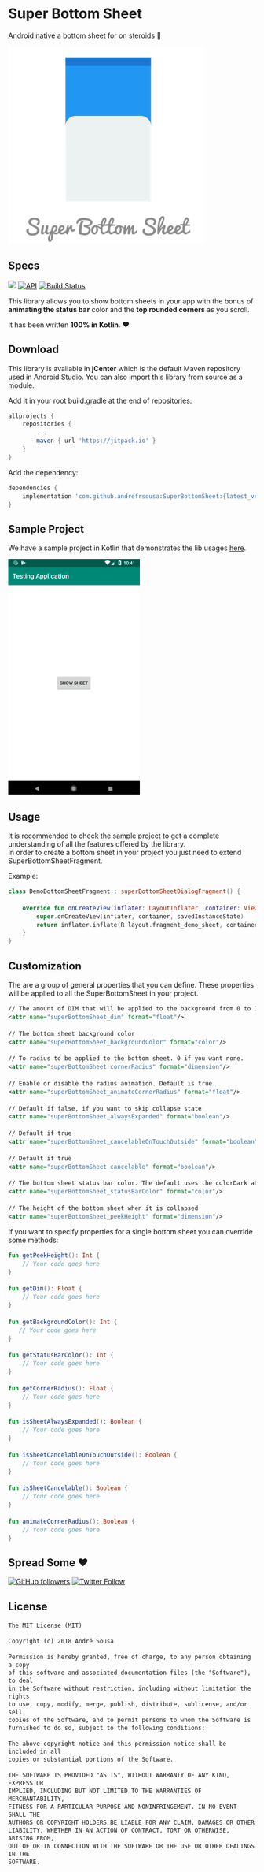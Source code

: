 # Super Bottom Sheet  
Android native a bottom sheet for on steroids 💪  

![](/raw/banner.png)
  
## Specs  
[![](https://jitpack.io/v/andrefrsousa/SuperBottomSheet.svg)](https://jitpack.io/#andrefrsousa/SuperBottomSheet) [![API](https://img.shields.io/badge/API-14%2B-orange.svg?style=flat)](https://android-arsenal.com/api?level=14) [![Build Status](https://travis-ci.org/andrefrsousa/SuperBottomSheet.svg?branch=master)](https://travis-ci.org/andrefrsousa/SuperBottomSheet)
  
  
This library allows you to show bottom sheets in your app with the bonus of **animating the status bar** color and the **top rounded corners** as you scroll.   

It has been written **100% in Kotlin**. ❤️  
  
## Download  
  
This library is available in **jCenter** which is the default Maven repository used in Android Studio. You can also import this library from source as a module.  

Add it in your root build.gradle at the end of repositories:
   
```groovy  
allprojects {
    repositories {
        ...
        maven { url 'https://jitpack.io' }
    }
}
```
	
Add the dependency:

```groovy 
dependencies {
    implementation 'com.github.andrefrsousa:SuperBottomSheet:{latest_version}'
}
```  
  
## Sample Project  

We have a sample project in Kotlin that demonstrates the lib usages [here](https://github.com/andrefrsousa/SuperBottomSheet/blob/master/demo/src/main/java/com/andrefrsousa/superbottomsheet/demo/MainActivity.kt).

![](/raw/example.gif)
  
## Usage  

It is recommended to check the sample project to get a complete understanding of all the features offered by the library.  
In order to create a bottom sheet in your project you just need to extend SuperBottomSheetFragment.

Example:

```kotlin
class DemoBottomSheetFragment : superBottomSheetDialogFragment() {

    override fun onCreateView(inflater: LayoutInflater, container: ViewGroup?, savedInstanceState: Bundle?): View? {
        super.onCreateView(inflater, container, savedInstanceState)
        return inflater.inflate(R.layout.fragment_demo_sheet, container, false)
    }
}
```
  
## Customization
  
The are a group of general properties that you can define. These properties will be applied to all the SuperBottomSheet in your project.  

```xml
// The amount of DIM that will be applied to the background from 0 to 1.
<attr name="superBottomSheet_dim" format="float"/>  

// The bottom sheet background color
<attr name="superBottomSheet_backgroundColor" format="color"/>

// To radius to be applied to the bottom sheet. 0 if you want none.
<attr name="superBottomSheet_cornerRadius" format="dimension"/>  

// Enable or disable the radius animation. Default is true.
<attr name="superBottomSheet_animateCornerRadius" format="float"/>

// Default if false, if you want to skip collapse state
<attr name="superBottomSheet_alwaysExpanded" format="boolean"/>

// Default if true
<attr name="superBottomSheet_cancelableOnTouchOutside" format="boolean"/>

// Default if true
<attr name="superBottomSheet_cancelable" format="boolean"/>

// The bottom sheet status bar color. The default uses the colorDark attribute value.  
<attr name="superBottomSheet_statusBarColor" format="color"/>  

// The height of the bottom sheet when it is collapsed 
<attr name="superBottomSheet_peekHeight" format="dimension"/>
```

If you want to specify properties for a single bottom sheet you can override some methods:

```kotlin
fun getPeekHeight(): Int {
    // Your code goes here
}

fun getDim(): Float {
    // Your code goes here
}

fun getBackgroundColor(): Int {
   // Your code goes here
}

fun getStatusBarColor(): Int {
    // Your code goes here
}

fun getCornerRadius(): Float {
    // Your code goes here
}

fun isSheetAlwaysExpanded(): Boolean {
    // Your code goes here
}

fun isSheetCancelableOnTouchOutside(): Boolean {
    // Your code goes here
}

fun isSheetCancelable(): Boolean {
    // Your code goes here
}

fun animateCornerRadius(): Boolean {
    // Your code goes here
}

```

## Spread Some :heart:  
[![GitHub followers](https://img.shields.io/github/followers/andrefrsousa.svg?style=social&label=Follow)](https://github.com/andrefrsousa)  [![Twitter Follow](https://img.shields.io/twitter/follow/andrefrsousa.svg?style=social)](https://twitter.com/andrefrsousa)
  
## License  
  
```  
The MIT License (MIT)  
  
Copyright (c) 2018 André Sousa  
  
Permission is hereby granted, free of charge, to any person obtaining a copy  
of this software and associated documentation files (the "Software"), to deal  
in the Software without restriction, including without limitation the rights  
to use, copy, modify, merge, publish, distribute, sublicense, and/or sell  
copies of the Software, and to permit persons to whom the Software is  
furnished to do so, subject to the following conditions:  
  
The above copyright notice and this permission notice shall be included in all  
copies or substantial portions of the Software.  
  
THE SOFTWARE IS PROVIDED "AS IS", WITHOUT WARRANTY OF ANY KIND, EXPRESS OR  
IMPLIED, INCLUDING BUT NOT LIMITED TO THE WARRANTIES OF MERCHANTABILITY,  
FITNESS FOR A PARTICULAR PURPOSE AND NONINFRINGEMENT. IN NO EVENT SHALL THE  
AUTHORS OR COPYRIGHT HOLDERS BE LIABLE FOR ANY CLAIM, DAMAGES OR OTHER  
LIABILITY, WHETHER IN AN ACTION OF CONTRACT, TORT OR OTHERWISE, ARISING FROM,  
OUT OF OR IN CONNECTION WITH THE SOFTWARE OR THE USE OR OTHER DEALINGS IN THE  
SOFTWARE.